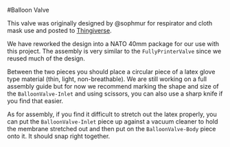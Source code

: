 #Balloon Valve

This valve was originally designed by @sophmur for respirator and cloth mask use and posted to [Thingiverse](https://www.thingiverse.com/thing:4753245).

We have reworked the design into a NATO 40mm package for our use with this project. The assembly is very similar to the `FullyPrinterValve` since we reused much of the design.

Between the two pieces you should place a circular piece of a latex glove type material (thin, light, non-breathable). We are still working on a full assembly guide but for now we recommend marking the shape and size of the `BalloonValve-Inlet` and using scissors, you can also use a sharp knife if you find that easier.

As for assembly, if you find it difficult to stretch out the latex properly, you can put the `BalloonValve-Inlet` piece up against a vacuum cleaner to hold the membrane stretched out and then put on the `BalloonValve-Body` piece onto it. It should snap right together.
